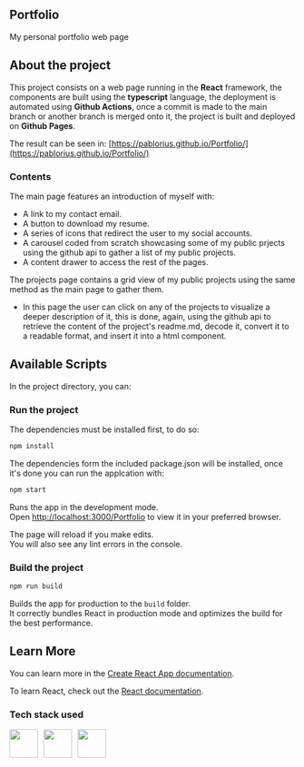 ## Portfolio
My personal portfolio web page
## About the project
This project consists on a web page running in the **React** framework, the components are built using the **typescript** language, the deployment is automated using **Github Actions**, once a commit is made to the main branch or another branch is merged onto it, the project is built and deployed on **Github Pages**.
 
The result can be seen in:
[https://pablorius.github.io/Portfolio/](https://pablorius.github.io/Portfolio/)

### Contents
The main page features an introduction of myself with: 
- A link to my contact email.
- A button to download my resume.
- A series of icons that redirect the user to my social accounts.
- A carousel coded from scratch showcasing some of my public prjects using the github api to gather a list of my public projects.
- A content drawer to access the rest of the pages.

The projects page contains a grid view of my public projects using the same method as the main page to gather them.
- In this page the user can click on any of the projects to visualize a deeper description of it, this is done, again, using the github api to retrieve the content of the project's readme.md, decode it, convert it to a readable format, and insert it into a html component.

## Available Scripts

In the project directory, you can:
### Run the project
The dependencies must be installed first, to do so:
```bash
npm install
```
The dependencies form the included package.json will be installed, once it's done you can run the applcation with:
```bash
npm start
```

Runs the app in the development mode.\
Open [http://localhost:3000/Portfolio](http://localhost:3000/Portfolio) to view it in your preferred browser.

The page will reload if you make edits.\
You will also see any lint errors in the console.

### Build the project 
```bash
npm run build
```

Builds the app for production to the `build` folder.\
It correctly bundles React in production mode and optimizes the build for the best performance.

## Learn More

You can learn more in the [Create React App documentation](https://facebook.github.io/create-react-app/docs/getting-started).

To learn React, check out the [React documentation](https://reactjs.org/).

### Tech stack used
<div style="display: flex; flex-direction:row; column-gap: 10px">
    <img src="https://upload.wikimedia.org/wikipedia/commons/thumb/a/a7/React-icon.svg/2300px-React-icon.svg.png" height="50px" width="50px" />
    <img src="https://static-00.iconduck.com/assets.00/typescript-icon-icon-1024x1024-vh3pfez8.png" height="50px" width="50px" />
    <img src="https://me-dutour-mathieu.gallerycdn.vsassets.io/extensions/me-dutour-mathieu/vscode-github-actions/3.0.1/1596182639279/Microsoft.VisualStudio.Services.Icons.Default" height="50px" width="50px" />
</div>